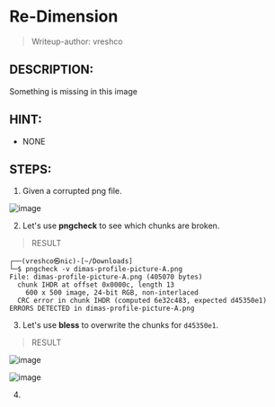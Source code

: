 # Re-Dimension
> Writeup-author: vreshco
## DESCRIPTION:
Something is missing in this image
## HINT:
- NONE
## STEPS:
1. Given a corrupted png file.

![image](https://user-images.githubusercontent.com/70703371/229272917-edfb270c-3cb2-45d4-b7ef-2a436c084639.png)


2. Let's use **pngcheck** to see which chunks are broken.

> RESULT

```console
┌──(vreshco㉿nic)-[~/Downloads]
└─$ pngcheck -v dimas-profile-picture-A.png
File: dimas-profile-picture-A.png (405070 bytes)
  chunk IHDR at offset 0x0000c, length 13
    600 x 500 image, 24-bit RGB, non-interlaced
  CRC error in chunk IHDR (computed 6e32c483, expected d45350e1)
ERRORS DETECTED in dimas-profile-picture-A.png
```

3. Let's use **bless** to overwrite the chunks for `d45350e1`.

> RESULT

![image](https://user-images.githubusercontent.com/70703371/229273169-3802d51c-9202-4e24-8be3-2cb4c2e09052.png)


![image](https://user-images.githubusercontent.com/70703371/229273195-e65223bc-4ee0-4de5-8b82-645eeed8901a.png)


4. 
